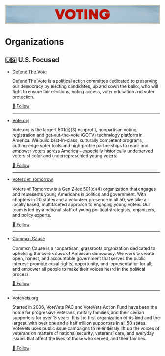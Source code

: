 ![Voting](../../assets/Causes-Voting.png)

# Organizations

## 🇺🇸 U.S. Focused

- [Defend The Vote](https://wedefendthevote.org/)

  Defend The Vote is a political action committee dedicated to preserving our democracy by electing candidates, up and down the ballot, who will fight to ensure fair elections, voting access, voter education and voter protection.
  
  <a href="https://bsky.app/profile/dtvpac.bsky.social" title="Follow on BlueSky Social">🦋 Follow</a>  

  ---

- [Vote.org](https://vote.org)

  Vote.org is the largest 501(c)(3) nonprofit, nonpartisan voting registration and get-out-the-vote (GOTV) technology platform in America. We build best-in-class, culturally competent programs, cutting-edge voter tools and high-profile partnerships to reach and empower voters across America – especially historically underserved voters of color and underrepresented young voters.

  <a href="https://bsky.app/profile/votedotorg.bsky.social" title="Follow on BlueSky Social">🦋 Follow</a>

  ---

- [Voters of Tomorrow](https://votersoftomorrow.org/)

  Voters of Tomorrow is a Gen Z-led 501(c)(4) organization that engages and represents young Americans in politics and government. With chapters in 20 states and a volunteer presence in all 50, we take a locally based, multifaceted approach to engaging young voters. Our team is led by a national staff of young political strategists, organizers, and policy experts.

  <a href="https://bsky.app/profile/votersoftomorrow.org" title="Follow on BlueSky Social">🦋 Follow</a>
  
  ---

- [Common Cause](https://www.commoncause.org/)

  Common Cause is a nonpartisan, grassroots organization dedicated to upholding the core values of American democracy. We work to create open, honest, and accountable government that serves the public interest; promote equal rights, opportunity, and representation for all; and empower all people to make their voices heard in the political process.

    <a href="https://bsky.app/profile/ourcommoncause.bsky.social" title="Follow on BlueSky Social">🦋 Follow</a>

  ---

- [VoteVets.org](https://votevets.org/)

  Started in 2006, VoteVets PAC and VoteVets Action Fund have been the home for progressive veterans, military families, and their civilian supporters for over 15 years. It is the first organization of its kind and the largest, with over one and a half million supporters in all 50 states. VoteVets uses public issue campaigns to relentlessly lift up the voices of veterans on matters of national security, veterans’ care, and everyday issues that affect the lives of those who served, and their families.

    <a href="https://bsky.app/profile/votevets.org" title="Follow on BlueSky Social">🦋 Follow</a>